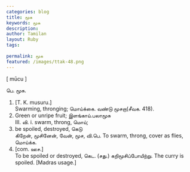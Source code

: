 ```yaml
---
categories: blog
title: மூசு
keywords: மூசு
description: 
author: Tamilan
layout: Ruby
tags: 
 
permalink: மூசு
featured: /images/ttak-48.png
---
```

  
[ mūcu ]  
  
பெ. மூசு.   
1. [T. K. musuru.]  
Swarming, thronging; மொய்க்கை. வண்டு மூசறா(சீவக. 418).   
2. Green or unripe fruit; இளங்காய்.பலாமூசு  
III. வி. i. swarm, throng, மொய்;   
2. be spoiled, destroyed, கெடு  
கிறேன், மூசினேன், வேன், மூச, வி.பெ. To swarm, throng, cover as flies, மொய்க்க.   
2. [com. ஊச.]  
To be spoiled or destroyed, கெட. (சது.) கறிமூசிப்போயிற்று. The curry is spoiled. [Madras usage.]